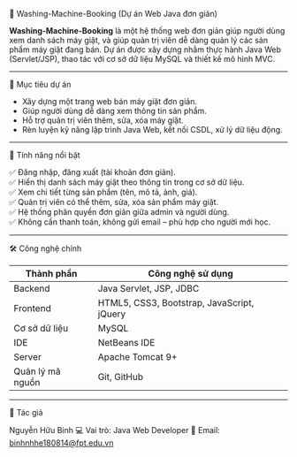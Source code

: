 🧺 Washing-Machine-Booking (Dự án Web Java đơn giản)

**Washing-Machine-Booking** là một hệ thống web đơn giản giúp người dùng xem danh sách máy giặt, và giúp quản trị viên dễ dàng quản lý các sản phẩm máy giặt đang bán. Dự án được xây dựng nhằm thực hành Java Web (Servlet/JSP), thao tác với cơ sở dữ liệu MySQL và thiết kế mô hình MVC.

---

🎯 Mục tiêu dự án

- Xây dựng một trang web bán máy giặt đơn giản.
- Giúp người dùng dễ dàng xem thông tin sản phẩm.
- Hỗ trợ quản trị viên thêm, sửa, xóa máy giặt.
- Rèn luyện kỹ năng lập trình Java Web, kết nối CSDL, xử lý dữ liệu động.

---

🚀 Tính năng nổi bật

✅ Đăng nhập, đăng xuất (tài khoản đơn giản).  
✅ Hiển thị danh sách máy giặt theo thông tin trong cơ sở dữ liệu.  
✅ Xem chi tiết từng sản phẩm (tên, mô tả, ảnh, giá).  
✅ Quản trị viên có thể thêm, sửa, xóa sản phẩm máy giặt.  
✅ Hệ thống phân quyền đơn giản giữa admin và người dùng.  
✅ Không cần thanh toán, không gửi email – phù hợp cho người mới học.

---

🛠️ Công nghệ chính

| Thành phần     | Công nghệ sử dụng                           |
|----------------|---------------------------------------------|
| Backend        | Java Servlet, JSP, JDBC                     |
| Frontend       | HTML5, CSS3, Bootstrap, JavaScript, jQuery  |
| Cơ sở dữ liệu  | MySQL                                       |
| IDE            | NetBeans IDE                                |
| Server         | Apache Tomcat 9+                            |
| Quản lý mã nguồn | Git, GitHub                               |

---

👤 Tác giả

Nguyễn Hữu Binh
💻 Vai trò: Java Web Developer
📧 Email: binhnhhe180814@fpt.edu.vn


